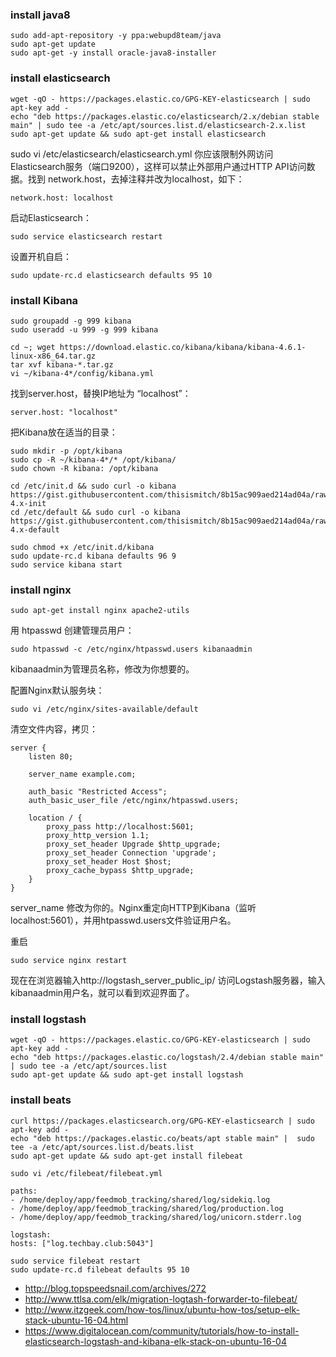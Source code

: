 ### install java8
```
sudo add-apt-repository -y ppa:webupd8team/java
sudo apt-get update
sudo apt-get -y install oracle-java8-installer
```

### install elasticsearch
```
wget -qO - https://packages.elastic.co/GPG-KEY-elasticsearch | sudo apt-key add -
echo "deb https://packages.elastic.co/elasticsearch/2.x/debian stable main" | sudo tee -a /etc/apt/sources.list.d/elasticsearch-2.x.list
sudo apt-get update && sudo apt-get install elasticsearch
```
sudo vi /etc/elasticsearch/elasticsearch.yml
你应该限制外网访问Elasticsearch服务（端口9200），这样可以禁止外部用户通过HTTP API访问数据。找到 network.host，去掉注释并改为localhost，如下：
```
network.host: localhost
```
启动Elasticsearch：
```
sudo service elasticsearch restart
```
设置开机自启：
```
sudo update-rc.d elasticsearch defaults 95 10
```

### install Kibana
```
sudo groupadd -g 999 kibana
sudo useradd -u 999 -g 999 kibana
```
```
cd ~; wget https://download.elastic.co/kibana/kibana/kibana-4.6.1-linux-x86_64.tar.gz
tar xvf kibana-*.tar.gz
vi ~/kibana-4*/config/kibana.yml
```
找到server.host，替换IP地址为 “localhost”：
```
server.host: "localhost"
```
把Kibana放在适当的目录：
```
sudo mkdir -p /opt/kibana
sudo cp -R ~/kibana-4*/* /opt/kibana/
sudo chown -R kibana: /opt/kibana
```
```
cd /etc/init.d && sudo curl -o kibana https://gist.githubusercontent.com/thisismitch/8b15ac909aed214ad04a/raw/fc5025c3fc499ad8262aff34ba7fde8c87ead7c0/kibana-4.x-init
cd /etc/default && sudo curl -o kibana https://gist.githubusercontent.com/thisismitch/8b15ac909aed214ad04a/raw/fc5025c3fc499ad8262aff34ba7fde8c87ead7c0/kibana-4.x-default
```
```
sudo chmod +x /etc/init.d/kibana
sudo update-rc.d kibana defaults 96 9
sudo service kibana start
```

### install nginx
```
sudo apt-get install nginx apache2-utils
```
用 htpasswd 创建管理员用户：
```
sudo htpasswd -c /etc/nginx/htpasswd.users kibanaadmin
```
kibanaadmin为管理员名称，修改为你想要的。

配置Nginx默认服务块：
```
sudo vi /etc/nginx/sites-available/default
```
清空文件内容，拷贝：
```
server {
    listen 80;

    server_name example.com;

    auth_basic "Restricted Access";
    auth_basic_user_file /etc/nginx/htpasswd.users;

    location / {
        proxy_pass http://localhost:5601;
        proxy_http_version 1.1;
        proxy_set_header Upgrade $http_upgrade;
        proxy_set_header Connection 'upgrade';
        proxy_set_header Host $host;
        proxy_cache_bypass $http_upgrade;
    }
}
```
server_name 修改为你的。Nginx重定向HTTP到Kibana（监听localhost:5601），并用htpasswd.users文件验证用户名。

重启
```
sudo service nginx restart
```
现在在浏览器输入http://logstash_server_public_ip/ 访问Logstash服务器，输入kibanaadmin用户名，就可以看到欢迎界面了。

### install logstash
```
wget -qO - https://packages.elastic.co/GPG-KEY-elasticsearch | sudo apt-key add -
echo "deb https://packages.elastic.co/logstash/2.4/debian stable main" | sudo tee -a /etc/apt/sources.list
sudo apt-get update && sudo apt-get install logstash
```




### install beats
```
curl https://packages.elasticsearch.org/GPG-KEY-elasticsearch | sudo apt-key add -
echo "deb https://packages.elastic.co/beats/apt stable main" |  sudo tee -a /etc/apt/sources.list.d/beats.list
sudo apt-get update && sudo apt-get install filebeat

sudo vi /etc/filebeat/filebeat.yml
```

```
paths:
- /home/deploy/app/feedmob_tracking/shared/log/sidekiq.log
- /home/deploy/app/feedmob_tracking/shared/log/production.log
- /home/deploy/app/feedmob_tracking/shared/log/unicorn.stderr.log

logstash:
hosts: ["log.techbay.club:5043"]

```

```
sudo service filebeat restart
sudo update-rc.d filebeat defaults 95 10
```

* http://blog.topspeedsnail.com/archives/272
* http://www.ttlsa.com/elk/migration-logtash-forwarder-to-filebeat/
* http://www.itzgeek.com/how-tos/linux/ubuntu-how-tos/setup-elk-stack-ubuntu-16-04.html
* https://www.digitalocean.com/community/tutorials/how-to-install-elasticsearch-logstash-and-kibana-elk-stack-on-ubuntu-16-04
